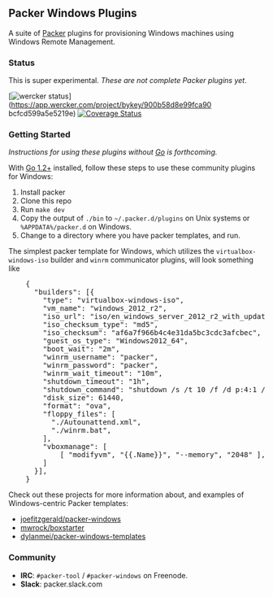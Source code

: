 ## Packer Windows Plugins

A suite of [Packer](http://www.packer.io/) plugins for provisioning Windows machines using Windows Remote Management.

### Status

This is super experimental. *These are not complete Packer plugins yet*.

[![wercker status](https://app.wercker.com/status/900b58d8e99fca90bcfcd599a5e5219e/m "wercker status")](https://app.wercker.com/project/bykey/900b58d8e99fca90
bcfcd599a5e5219e)
[![Coverage Status](https://coveralls.io/repos/packer-community/packer-windows-plugins/badge.png)](https://coveralls.io/r/packer-community/packer-windows-plugins)

### Getting Started

*Instructions for using these plugins without [Go](http://golang.org) is forthcoming.*

With [Go 1.2+](http://golang.org) installed, follow these steps to use these community plugins for Windows:

1. Install packer
1. Clone this repo
1. Run `make dev`
1. Copy the output of `./bin` to `~/.packer.d/plugins` on Unix systems or `%APPDATA%/packer.d` on Windows.
1. Change to a directory where you have packer templates, and run.

The simplest packer template for Windows, which utilizes the `virtualbox-windows-iso` builder and `winrm` communicator plugins, will look something like

<pre>
    {
      "builders": [{
        "type": "virtualbox-windows-iso",
        "vm_name": "windows_2012_r2",
        "iso_url": "iso/en_windows_server_2012_r2_with_update_x64_dvd_4065220.iso",
        "iso_checksum_type": "md5",
        "iso_checksum": "af6a7f966b4c4e31da5bc3cdc3afcbec",
        "guest_os_type": "Windows2012_64",
        "boot_wait": "2m",
        "winrm_username": "packer",
        "winrm_password": "packer",
        "winrm_wait_timeout": "10m",
        "shutdown_timeout": "1h",
        "shutdown_command": "shutdown /s /t 10 /f /d p:4:1 /c \"Packer Shutdown\"",
        "disk_size": 61440,
        "format": "ova",
        "floppy_files": [
          "./Autounattend.xml",
          "./winrm.bat",
        ],
        "vboxmanage": [
            [ "modifyvm", "{{.Name}}", "--memory", "2048" ],
        ]
      }],
    }
</pre>

Check out these projects for more information about, and examples of Windows-centric Packer templates:

- [joefitzgerald/packer-windows](https://github.com/joefitzgerald/packer-windows)
- [mwrock/boxstarter](https://github.com/mwrock/boxstarter)
- [dylanmei/packer-windows-templates](https://github.com/dylanmei/packer-windows-templates)

### Community

- **IRC**: `#packer-tool` / `#packer-windows` on Freenode.
- **Slack**: packer.slack.com
